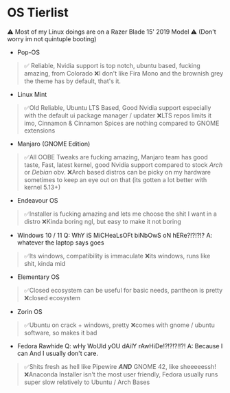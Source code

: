 # OS Tierlist

⚠ Most of my Linux doings are on a Razer Blade 15' 2019 Model ⚠ 
(Don't worry im not quintuple booting) <!--yet-->

 - Pop-OS
>✅ Reliable, Nvidia support is top notch, ubuntu based, fucking amazing, from Colorado
>❌I don't like Fira Mono and the brownish grey the theme has by default, that's it.
 - Linux Mint
>✅Old Reliable, Ubuntu LTS Based, Good Nvidia support especially with the default ui package manager / updater
>❌LTS repos limits it imo, Cinnamon & Cinnamon Spices are nothing compared to GNOME extensions
 - Manjaro (GNOME Edition)
>✅All OOBE Tweaks are fucking amazing, Manjaro team has good taste, Fast, latest kernel, good Nvidia support compared to stock *Arch* or *Debian* obv.
>❌Arch based distros can be picky on my hardware sometimes to keep an eye out on that (its gotten a lot better with kernel 5.13+)
 - Endeavour OS
>✅Installer is fucking amazing and lets me choose the shit I want in a distro
>❌Kinda boring ngl, but easy to make it not boring
 - Windows 10 / 11
Q: WhY iS MiCHeaLsOFt biNbOwS oN hERe?!?!?!?
A: whatever the laptop says goes
> ✅Its windows, compatibility is immaculate 
> ❌its windows, runs like shit, kinda mid 
 - Elementary OS
>✅Closed ecosystem can be useful for basic needs, pantheon is pretty  
>❌closed ecosystem
 - Zorin OS
 >✅Ubuntu on crack + windows, pretty
 >❌comes with gnome / ubuntu software, so makes it bad
 - Fedora Rawhide
Q: wHy WoUld yOU dAilY rAwHiDe!?!?!?!!?!
A: Because I can And I usually don't care.
>✅Shits fresh as hell like Pipewire ***AND*** GNOME 42, like sheeeeessh!
>❌Anaconda Installer isn't the most user friendly, Fedora usually runs super slow relatively to Ubuntu / Arch Bases
